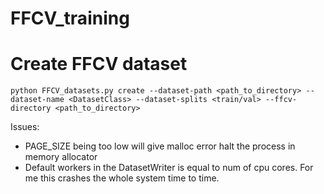 # FFCV_training

# Create FFCV dataset
```console
python FFCV_datasets.py create --dataset-path <path_to_directory> --dataset-name <DatasetClass> --dataset-splits <train/val> --ffcv-directory <path_to_directory> 
```
Issues:
- PAGE_SIZE being too low will give malloc error halt the process in memory allocator
- Default workers in the DatasetWriter is equal to num of cpu cores. For me this crashes the whole system time to time.